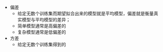 - 偏差
	- 给定无数个训练集而期望拟合出来的模型就是平均模型，偏差就是衡量真实模型与平均模型的差异；
	- 简单模型通常是高偏差的
	- 复杂模型通常是低偏差的
- 方差
	- 给定无数个训练集得到的